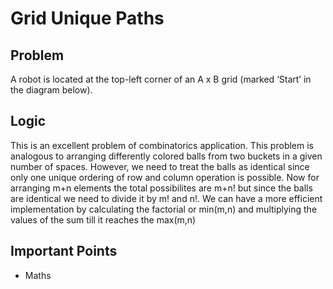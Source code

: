 # Grid Unique Paths

## Problem

A robot is located at the top-left corner of an A x B grid (marked ‘Start’ in the diagram below).

## Logic

This is an excellent problem of combinatorics application. This problem is analogous to arranging differently colored balls from two buckets in a given number of spaces. However, we need to treat the balls as identical since only one unique ordering of row and column operation is possible. Now for arranging m+n elements the total possibilites are m+n! but since the balls are identical we need to divide it by m! and n!. We can have a more efficient implementation by calculating the factorial or min(m,n) and multiplying the values of the sum till it reaches the max(m,n)

## Important Points

- Maths